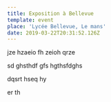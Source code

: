 ```yaml
---
title: Exposition à Bellevue
template: event
place: 'Lycée Bellevue, Le mans'
date: 2019-03-22T20:31:52.126Z
---
```

jze hzaeio fh zeioh qrze

sd ghsthdf gfs hgthsfdghs

dqsrt hseq hy

er th
